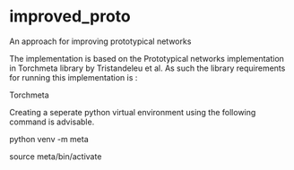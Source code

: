 # improved_proto
An approach for improving prototypical networks

The implementation is based on the Prototypical networks implementation in Torchmeta library by Tristandeleu et al. As such the library requirements for running this implementation is :

Torchmeta

Creating a seperate python virtual environment using the following command is advisable.

  python venv -m meta

  source meta/bin/activate
